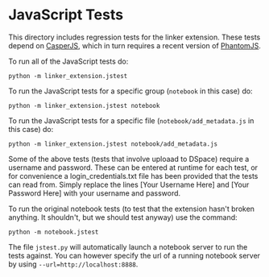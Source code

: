 # JavaScript Tests

This directory includes regression tests for the linker extension. These tests
depend on [CasperJS](http://casperjs.org/), which in turn requires a recent
version of [PhantomJS](http://phantomjs.org/).

To run all of the JavaScript tests do:

```
python -m linker_extension.jstest 
```

To run the JavaScript tests for a specific group (`notebook` in this case) do:
```
python -m linker_extension.jstest notebook
```

To run the JavaScript tests for a specific file (`notebook/add_metadata.js` in this case)
do:

```
python -m linker_extension.jstest notebook/add_metadata.js
```

Some of the above tests (tests that involve uploaad to DSpace) require a username and password. These can be entered at runtime for each test, or for convenience a login_credentials.txt file has been provided that the tests can read from. Simply replace the lines [Your Username Here] and [Your Password Here] with your username and password.

To run the original notebook tests (to test that the extension hasn't broken anything. It shouldn't, but we should test anyway) use the command:
```
python -m notebook.jstest 
```

The file `jstest.py` will automatically launch a notebook server to run the
tests against. You can however specify the url of a running notebook server
by using `--url=http://localhost:8888`.
